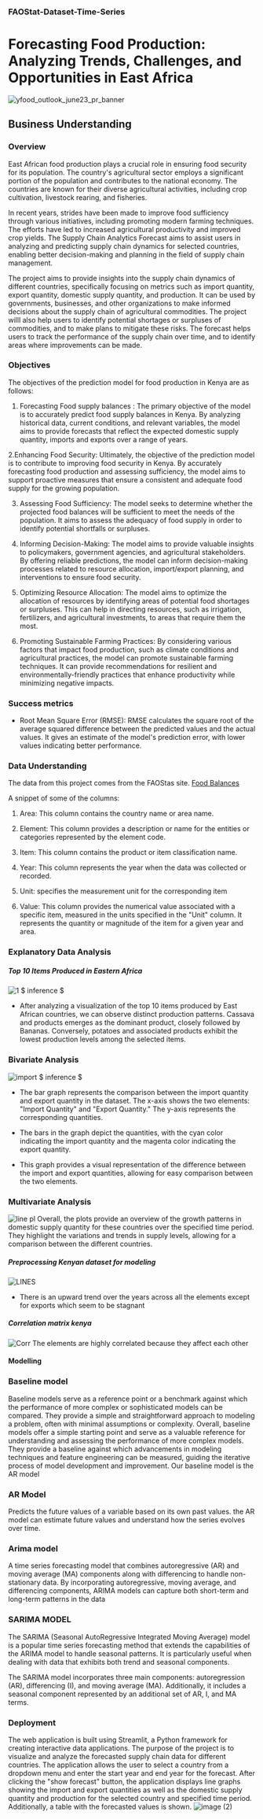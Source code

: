 ### FAOStat-Dataset-Time-Series
# Forecasting Food Production: Analyzing Trends, Challenges, and Opportunities in East Africa

![yfood_outlook_june23_pr_banner](https://github.com/Muramati/FAOStat-Dataset-Time-Series/assets/70520367/30563c28-b0dd-4a1f-ad03-4e45385f8d1b)


## Business Understanding 

### Overview

East African food production plays a crucial role in ensuring food security for its population. The country's agricultural sector employs a significant portion of the population and contributes to the national economy. The countries are  known for their diverse agricultural activities, including crop cultivation, livestock rearing, and fisheries.

In recent years,  strides have been made  to improve food sufficiency  through various initiatives, including promoting modern farming techniques. The efforts have led to increased agricultural productivity and improved crop yields. The Supply Chain Analytics Forecast aims to assist users in analyzing and predicting supply chain dynamics for selected countries, enabling better decision-making and planning in the field of supply chain management.

The project aims to provide insights into the supply chain dynamics of different countries, specifically focusing on metrics such as import quantity, export quantity, domestic supply quantity, and production. It can be used by governments, businesses, and other organizations to make informed decisions about the supply chain of agricultural commodities. The project willl also  help users to identify potential shortages or surpluses of commodities, and to make plans to mitigate these risks. The forecast helps users to track the performance of the supply chain over time, and to identify areas where improvements can be made.


### Objectives

The objectives of the prediction model for food production in Kenya are as follows:

1. Forecasting Food supply balances : The primary objective of the model is to accurately predict food supply balances  in Kenya. By analyzing historical data, current conditions, and relevant variables, the model aims to provide forecasts that reflect the expected domestic supply quantity, imports and exports over a range of years.
   
2.Enhancing Food Security: Ultimately, the objective of the prediction model is to contribute to improving food security in Kenya. By accurately forecasting food production and assessing sufficiency, the model aims to support proactive measures that ensure a consistent and adequate food supply for the growing population.

3. Assessing Food Sufficiency: The model seeks to determine whether the projected food balances  will be sufficient to meet the needs of the population. It aims to assess the adequacy of food supply in order to identify potential shortfalls or surpluses.

4. Informing Decision-Making: The model aims to provide valuable insights to policymakers, government agencies, and agricultural stakeholders. By offering reliable predictions, the model can inform decision-making processes related to resource allocation, import/export planning, and interventions to ensure food security.

5. Optimizing Resource Allocation: The model aims to optimize the allocation of resources by identifying areas of potential food shortages or surpluses. This can help in directing resources, such as irrigation, fertilizers, and agricultural investments, to areas that require them the most.

6. Promoting Sustainable Farming Practices: By considering various factors that impact food production, such as climate conditions and agricultural practices, the model can promote sustainable farming techniques. It can provide recommendations for resilient and environmentally-friendly practices that enhance productivity while minimizing negative impacts.


### Success metrics
- Root Mean Square Error (RMSE): RMSE calculates the square root of the average squared difference between the predicted values and the actual values. It gives an estimate of the model's prediction error, with lower values indicating better performance.
### Data Understanding

The data from this project comes from the FAOStas site.
[Food Balances](https://www.fao.org/faostat/en/#data/SCL)

A snippet of some of the  columns:

1. Area: This column contains the country name or area name.
 
2. Element: This column provides a description or name for the entities or categories represented by the element code.

3. Item: This column contains the product or item classification name.

4. Year: This column represents the year when the data was collected or recorded.

5. Unit:  specifies the measurement unit  for the corresponding item 

6. Value: This column provides the numerical value associated with a specific item, measured in the units specified in the "Unit" column. It represents the quantity or magnitude of the item for a given year and area.
    
### Explanatory Data Analysis
##### Top 10 Items Produced in Eastern Africa
![1](https://github.com/Muramati/FAOStat-Dataset-Time-Series/assets/99483846/7c324e49-febb-44e6-8f47-fcb008560297)
$ inference $
- After analyzing a visualization of the top 10 items produced by East African countries, we can observe distinct production patterns. Cassava and products emerges as the dominant product, closely followed by Bananas. Conversely, potatoes and associated products exhibit the lowest production levels among the selected items.
### Bivariate Analysis 
![import](https://github.com/Muramati/FAOStat-Dataset-Time-Series/assets/99483846/5cdfb8dd-0b22-4458-ae20-ad23503c4f9a)
$ inference $   
- The bar graph represents the comparison between the import quantity and export quantity in the dataset. The x-axis shows the two elements: "Import Quantity" and "Export Quantity." The y-axis represents the corresponding quantities.

- The bars in the graph depict the quantities, with the cyan color indicating the import quantity and the magenta color indicating the export quantity.

- This graph provides a visual representation of the difference between the import and export quantities, allowing for easy comparison between the two elements.
### Multivariate Analysis
![line pl](https://github.com/Muramati/FAOStat-Dataset-Time-Series/assets/99483846/9b7136a5-289a-42e5-991b-daf69090359a)
Overall, the plots provide an overview of the growth patterns in domestic supply quantity for these countries over the specified time period. They highlight the variations and trends in supply levels, allowing for a comparison between the different countries.
##### Preprocessing Kenyan dataset for  modeling  

![LINES](https://github.com/Muramati/FAOStat-Dataset-Time-Series/assets/99483846/a149e6be-0b2b-4340-9d4b-072a4284d44d)

- There is an upward trend over the years across all the elements except for exports which seem to be stagnant
##### Correlation matrix kenya

![Corr](https://github.com/Muramati/FAOStat-Dataset-Time-Series/assets/99483846/df7050f0-2136-4df5-b135-78b641290021)
The elements are highly correlated because they affect each other
#### Modelling 
### Baseline model
Baseline models serve as a reference point or a benchmark against which the performance of more complex or sophisticated models can be compared. They provide a simple and straightforward approach to modeling a problem, often with minimal assumptions or complexity.
Overall, baseline models offer a simple starting point and serve as a valuable reference for understanding and assessing the performance of more complex models. They provide a baseline against which advancements in modeling techniques and feature engineering can be measured, guiding the iterative process of model development and improvement.
Our baseline model is the AR model 
### AR Model 
Predicts the future values of a variable based on its own past values. the AR model can estimate future values and understand how the series evolves over time.
### Arima model 
A time series forecasting model that combines autoregressive (AR) and moving average (MA) components along with differencing to handle non-stationary data. By incorporating autoregressive, moving average, and differencing components, ARIMA models can capture both short-term and long-term patterns in the data

### SARIMA MODEL 
The SARIMA (Seasonal AutoRegressive Integrated Moving Average) model is a popular time series forecasting method that extends the capabilities of the ARIMA model to handle seasonal patterns. It is particularly useful when dealing with data that exhibits both trend and seasonal components.

The SARIMA model incorporates three main components: autoregression (AR), differencing (I), and moving average (MA). Additionally, it includes a seasonal component represented by an additional set of AR, I, and MA terms.

### Deployment 
The web application is built using Streamlit, a Python framework for creating interactive data applications. The purpose of the project is to visualize and analyze the forecasted supply chain data for different countries.
The application allows the user to select a country from a dropdown menu and enter the start year and end year for the forecast. After clicking the "show forecast" button, the application displays line graphs showing the import and export quantities as well as the domestic supply quantity and production for the selected country and specified time period. Additionally, a table with the forecasted values is shown.
  ![image (2)](https://github.com/Muramati/FAOStat-Dataset-Time-Series/assets/99483846/11432c70-c3ef-4945-9689-b49acc6e6374)






